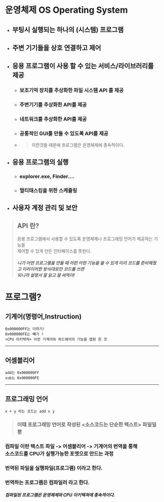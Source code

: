 # 운영체제 OS Operating System
* ## 부팅시 실행되는 하나의 (시스템) 프로그램
* ## 주변 기기들을 상호 연결하고 제어
* ## 응용 프로그램이 사용 할 수 있는 서비스/라이브러리를 제공
    * ### 보조기억 장치를 추상화한 파일 시스템 API 를 제공
    * ### 주변기기를 추상화한 API를 제공
    * ### 네트워크를 추상화한 API를 제공
    * ### 공통적인 GUI를 만들 수 있도록 API를 제공
    * >이런것들 때문에 프로그램은 운영체제에 종속적이다.
* ## 응용 프로그램의 실행
    * ### explorer.exe, Finder....
    * ### 멀티태스킹을 위한 스케쥴링
* ## 사용자 계정 관리 및 보안

> ## API 란?
>응용 프로그램에서 사용할 수 있도록 운영체제나 프로그래밍 언어가 제공하는 기능을<br>
제어할 수 있게 만든 인터페이스를 뜻한다.<br>
> ##### 니가 어떤 프로그램을 만들 때 어떤 어떤 기능을 쓸 수 있게 미리 코드를 준비해뒀고 이러이러한 방식대로만 코드를 쓰면<br> 되니까 설명서 잘 읽고 잘 써먹어!

# 프로그램?

## 기계어(명령어,Instruction)
    0x000000FF는 더하기!
    0x000000FE는 빼기 !
    <CPU 아키텍쳐> 이런 기계어와 하드웨어의 기능을 맵핑 한 것
-----------------------
## 어셈블리어
    add는 0x000000FF
    sub는 0x000000FE
--------------------
## 프로그래밍 언어
    x + y 라는 코드는 add x y

> ### 이때 프로그래밍 언어로 작성된 <소스코드는 단순한 텍스트> 파일일 뿐 

### 컴파일 이란 텍스트 파일 -> 어셈블리어 -> 기계어의 번역을 통해<br>소스코드를 CPU가 실행가능한 포맷으로 만드는 과정

### 번역된 파일을 **실행파일(프로그램)** 이라고 한다.
### 번역하는 프로그램은 **컴파일러** 라고 한다.

##### 컴파일된 프로그램은 운영체제와 CPU 아키텍쳐에 종속적이다.